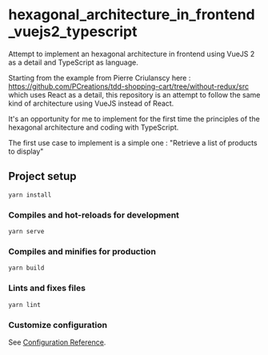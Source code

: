 # hexagonal_architecture_in_frontend_vuejs2_typescript

Attempt to implement an hexagonal architecture in frontend using VueJS 2 as a detail and TypeScript as language.

Starting from the example from Pierre Criulanscy here : https://github.com/PCreations/tdd-shopping-cart/tree/without-redux/src which uses React as a detail, this repository is an attempt to follow the same kind of architecture using VueJS instead of React.

It's an opportunity for me to implement for the first time the principles of the hexagonal architecture and coding with TypeScript.

The first use case to implement is a simple one : "Retrieve a list of products to display"

## Project setup
```
yarn install
```

### Compiles and hot-reloads for development
```
yarn serve
```

### Compiles and minifies for production
```
yarn build
```

### Lints and fixes files
```
yarn lint
```

### Customize configuration
See [Configuration Reference](https://cli.vuejs.org/config/).

